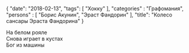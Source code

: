 {
   "date": "2018-02-13",
   "tags": [
      "Хокку"
   ],
   "categories" : "Графомания",
   "persons" : [
      "Борис Акунин",
      "Эраст Фандорин"
   ],
   "title": "Колесо сансары Эраста Фандорина"
}

На белом рояле  
Снова играет в кустах  
Бог из машины
